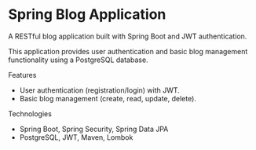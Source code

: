 # Spring Blog Application
A RESTful blog application built with Spring Boot and JWT authentication.

This application provides user authentication and basic blog management functionality using a PostgreSQL database.

Features
- User authentication (registration/login) with JWT.
- Basic blog management (create, read, update, delete).

Technologies
- Spring Boot, Spring Security, Spring Data JPA
- PostgreSQL, JWT, Maven, Lombok
